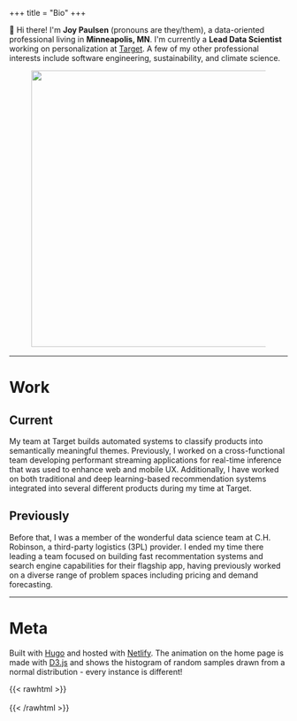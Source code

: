 +++
title = "Bio"
+++

<!-- # TL;DR -->

👋 Hi there! I'm **Joy Paulsen** (pronouns are they/them), a data-oriented professional living in **Minneapolis, MN**. I'm currently a **Lead Data Scientist** working on personalization at [Target](https://tech.target.com/). A few of my other professional interests include software engineering, sustainability, and climate science.

<figure style="margin-bottom: 1rem; display: flex; flex-direction: column; align-items: center;">
  <img src="/images/bio3.jpg" style="width: 500px; max-width: 100%">
</figure>

---

# Work

## Current

My team at Target builds automated systems to classify products into semantically meaningful themes. Previously, I worked on a cross-functional team developing performant streaming applications for real-time inference that was used to enhance web and mobile UX. Additionally, I have worked on both traditional and deep learning-based recommendation systems integrated into several different products during my time at Target.

## Previously

Before that, I was a member of the wonderful data science team at C.H. Robinson, a third-party logistics (3PL) provider. I ended my time there leading a team focused on building fast recommentation systems and search engine capabilities for their flagship app, having previously worked on a diverse range of problem spaces including pricing and demand forecasting.

---

# Meta

Built with [Hugo](https://gohugo.io/) and hosted with [Netlify](https://www.netlify.com/). The animation on the home page is made with [D3.js](https://d3js.org/) and shows the histogram of random samples drawn from a normal distribution - every instance is different!

{{< rawhtml >}}
<br />
<br />
{{< /rawhtml >}}
